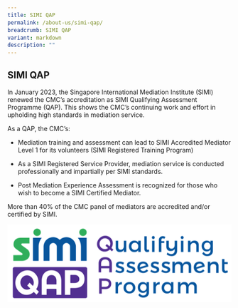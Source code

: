 ```yaml
---
title: SIMI QAP
permalink: /about-us/simi-qap/
breadcrumb: SIMI QAP
variant: markdown
description: ""
---
```

<h2>SIMI QAP</h2><p>In January 2023, the Singapore International Mediation Institute (SIMI) renewed the CMC’s accreditation as SIMI Qualifying Assessment Programme (QAP). This shows the CMC’s continuing work and effort in upholding high standards in mediation service.</p><p>As a QAP, the CMC’s:</p><ul data-tight="true" class="tight"><li><p>Mediation training and assessment can lead to SIMI Accredited Mediator Level 1 for its volunteers (SIMI Registered Training Program)</p></li><li><p>As a SIMI Registered Service Provider, mediation service is conducted professionally and impartially per SIMI standards.</p></li><li><p>Post Mediation Experience Assessment is recognized for those who wish to become a SIMI Certified Mediator.</p></li></ul><p>More than 40% of the CMC panel of mediators are accredited and/or certified by SIMI.<br></p><div class="isomer-image-wrapper"><img style="width: 600px" height="auto" width="100%" title="SIMI QAP" alt="SIMI QAP" src="/images/1544584969835.png"></div><p></p>